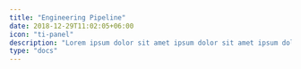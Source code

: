 ```yaml
---
title: "Engineering Pipeline"
date: 2018-12-29T11:02:05+06:00
icon: "ti-panel"
description: "Lorem ipsum dolor sit amet ipsum dolor sit amet ipsum dolor sit amet"
type: "docs"
---
```

